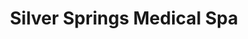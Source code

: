 ---
title: "Silver Springs Medical Spa"
url: /vancouver/silver-springs-medical-spa/
shop: massage
---